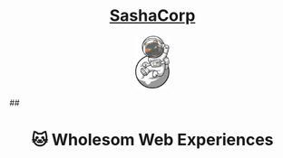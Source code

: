 <h1 align="center">
  <a href="https://www.sashacorp.dev">
  SashaCorp 
  </a>
</h1>
<p align="center">
  <a href="https://www.sashacorp.dev">
    <img alt="SashaCorp" src="/src/images/landingsashacorp3.png" width="60" />
  </a>
</p>
## 
<h1 align="center">
 🐱 Wholesom Web Experiences 
</h1>




